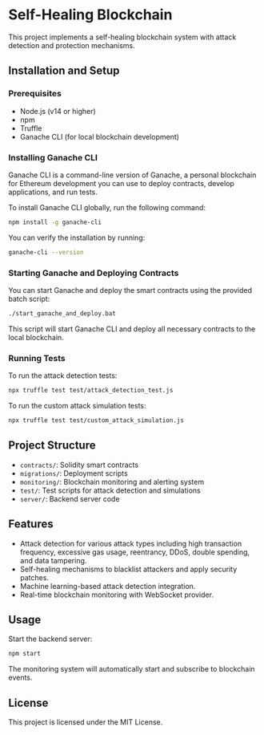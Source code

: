 # Self-Healing Blockchain

This project implements a self-healing blockchain system with attack detection and protection mechanisms.

## Installation and Setup

### Prerequisites

- Node.js (v14 or higher)
- npm
- Truffle
- Ganache CLI (for local blockchain development)

### Installing Ganache CLI

Ganache CLI is a command-line version of Ganache, a personal blockchain for Ethereum development you can use to deploy contracts, develop applications, and run tests.

To install Ganache CLI globally, run the following command:

```bash
npm install -g ganache-cli
```

You can verify the installation by running:

```bash
ganache-cli --version
```

### Starting Ganache and Deploying Contracts

You can start Ganache and deploy the smart contracts using the provided batch script:

```bash
./start_ganache_and_deploy.bat
```

This script will start Ganache CLI and deploy all necessary contracts to the local blockchain.

### Running Tests

To run the attack detection tests:

```bash
npx truffle test test/attack_detection_test.js
```

To run the custom attack simulation tests:

```bash
npx truffle test test/custom_attack_simulation.js
```
## Project Structure

- `contracts/`: Solidity smart contracts
- `migrations/`: Deployment scripts
- `monitoring/`: Blockchain monitoring and alerting system
- `test/`: Test scripts for attack detection and simulations
- `server/`: Backend server code

## Features

- Attack detection for various attack types including high transaction frequency, excessive gas usage, reentrancy, DDoS, double spending, and data tampering.
- Self-healing mechanisms to blacklist attackers and apply security patches.
- Machine learning-based attack detection integration.
- Real-time blockchain monitoring with WebSocket provider.

## Usage

Start the backend server:

```bash
npm start
```

The monitoring system will automatically start and subscribe to blockchain events.

## License

This project is licensed under the MIT License.
